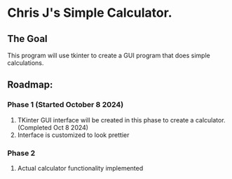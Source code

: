# Chris J's Simple Calculator.
## The Goal
This program will use tkinter to create a GUI program that does simple calculations.
## Roadmap:

### Phase 1 (Started October 8 2024)
1. TKinter GUI interface will be created in this phase to create a calculator. (Completed Oct 8 2024)
2. Interface is customized to look prettier

### Phase 2
1. Actual calculator functionality implemented
